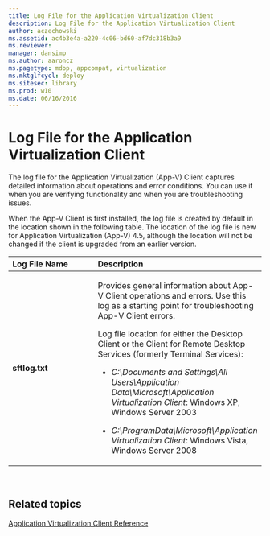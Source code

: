 ```yaml
---
title: Log File for the Application Virtualization Client
description: Log File for the Application Virtualization Client
author: aczechowski
ms.assetid: ac4b3e4a-a220-4c06-bd60-af7dc318b3a9
ms.reviewer: 
manager: dansimp
ms.author: aaroncz
ms.pagetype: mdop, appcompat, virtualization
ms.mktglfcycl: deploy
ms.sitesec: library
ms.prod: w10
ms.date: 06/16/2016
---
```



# Log File for the Application Virtualization Client


The log file for the Application Virtualization (App-V) Client captures detailed information about operations and error conditions. You can use it when you are verifying functionality and when you are troubleshooting issues.

When the App-V Client is first installed, the log file is created by default in the location shown in the following table. The location of the log file is new for Application Virtualization (App-V) 4.5, although the location will not be changed if the client is upgraded from an earlier version.

<table>
<colgroup>
<col width="50%" />
<col width="50%" />
</colgroup>
<thead>
<tr class="header">
<th align="left">Log File Name</th>
<th align="left">Description</th>
</tr>
</thead>
<tbody>
<tr class="odd">
<td align="left"><p><strong>sftlog.txt</strong></p></td>
<td align="left"><p>Provides general information about App-V Client operations and errors. Use this log as a starting point for troubleshooting App-V Client errors.</p>
<p>Log file location for either the Desktop Client or the Client for Remote Desktop Services (formerly Terminal Services):</p>
<ul>
<li><p><em>C:\Documents and Settings\All Users\Application Data\Microsoft\Application Virtualization Client</em>: Windows XP, Windows Server 2003</p></li>
<li><p><em>C:\ProgramData\Microsoft\Application Virtualization Client</em>: Windows Vista, Windows Server 2008</p></li>
</ul></td>
</tr>
</tbody>
</table>

 

## Related topics


[Application Virtualization Client Reference](application-virtualization-client-reference.md)

 

 





